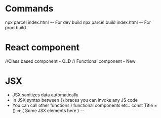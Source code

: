 # Commands
npx parcel index.html -- For dev build
npx parcel build index.html -- For prod build
# React component
 //Class based component - OLD 
 // Functional component - New

# JSX
 - JSX sanitizes data automatically
 - In JSX syntax between {} braces you can invoke any JS code
 - You can call other functions / functional components etc.. 
        const Title = () => ( Some JSX elements here )
        -- <Title /> OR {Title} OR {Title()}
# Parcel features
- Dev Build
- Local server
- HMR = Hot Module Replacement
- File Watching Algorithim
- Caching - Faster builds
- Image optimization
- Minification
- Bundling
- Compressing
- Differential bundling to support older browsers
- Diagnostics
- Error Handling
- For more info visit parcel.org


# Export and Imports
    - There are 2 types of export and import
    - default export -- eg. export default ComponentName / const
    - default import -- eg. import CompoenentName from 'path'
    - named export -- eg. export const SOME_URL = ''; // You can export multiple exports from one file
    -- named import -- eg. import { ComponentName } from 'path'
    --- Can I use both default and named export ?? Find out..

# React Hooks

    - When ever state variable updates react will re-render component
    useState - React will keep watch on useState variable 

# React useEffect
 - 1) useEffect with empty array will be executed initially when component mounted
 - 2) useEffect with state variable in array will be executed when ever state variable updates
 - 3) useEffect with no array will be executed on every render

# Routers
- https://reactrouter.com/en/main/routers/create-browser-router 
- Use <Outer /> component so that it can replace the relevant children component.
- We have to configure children which takes array of configs. - So this will help to replace only relevant element component and intact the header and footer components. -- You can see App.js

# EP-07: Finding Path
 - useErrorRoute for error page navigation
  - use children page configuration for navigating different pages
  - use <Outlet /> from react router for conditional component applying. For example /about routing <About /> should be used, and for /contact routing <Contact /> should be placed.
  - use <RouterProvider router={appRouter} /> for root.render where appRouter is router configurtion.
  - use createBrowserRouter from react router for route configurations.
        -- Prepare the object with path and element atributes.. and provide childrenElements with array of children configs.
  - use useRouteError from react router to identify error status and other error info.. err object you receive.      
  --- review code so far and identify each line of it...


# EP-08 classi
    - React class component lifecycle
        -- First the construction executed
        -- Then the render() method executed.. and if it finds any other children components inside render method then 
        that component's constructor and render methods will be executed in sequence.
        -- componentDidMount() -- another lifecycle method -- which will be executed after construction and  render.
        -- In case if componentDidMount() is in both parent and child components.. child's componentDidMount() will be executed first after that parent's
        -- Generally API calls inside class based component inside componentDidMount()
        -- With functional component we can use useEffect() to load API only once
        -- In react we want to load the page as --> then make API calls --> then fill the details 
                - so that we will not wait for the API calls to return .. rather will fill once API returns..
        -- In other way to explain.. we need react to render component first then make API call and then fill the details
            - To avoid waiting for API call return

    ### Component Lifecycle Diagram: https://projects.wojtekmaj.pl/react-lifecycle-methods-diagram/
    - React will be execute components in the following order with 2 phases "Render" and "Commit" 
        - constructor invoked 
        - render invoked
        - After this React will update DOM -- Executing constructor and render is "Render" phase
        - Then componentDidMount() / componentDidUpdate()  will be executed 

  -- So why React will complete constructor and render first of the all components and go to commit phase execution.
   -- because dom manipulation is costly, it will complete that and further move to update the respective components with data.

   -- Lifecycle of component will go like this:
        1) Component Mount
        2) Component Update
        3) Component unmount
    Component Mount phase -- as mentioned earlier, first it will execute 
    - constructor, then render - with DOM rendered and then componentDidMount() - componentDidMount will set the values in state variable..
    Component Update phase - 
    - component's render will be executed and further DOM will be updated
    - Further it componentDidUpdate will be executed..
    Component Unmounting:
        - this will be executed in case we navigate to other links, DOM will be updated with other component's html
    -- Generally why do we need to execute unmounting.. 
        for example: In a component setInterval(() => {console.log('timer log')}, 1000); 
        On a component this will be executed and even if we move on to other links.. this will continue to execute which will impact performance. We need this to be executed on a specific component and cleaned up while offloading that component. So in that case we can execute clearInterval on the componentWillUnmount() lifecycle method.
    -- Execute the app and observe logs on About page load and increment button click..
     -- Page is like this.. <About /> which contains <UserClass /> component as child..
      -- Parent constructor
      -- Parent render
      -- Child constructor
      -- Child render
      -- Child componentDidMount
      -- Parent componentDidMount
    -- Now if we have a counter increment button in both parent and child..
        -- When clicked on parent increment counter button
            -- both 'Parent render' and 'Child render' will be executed.
            -- in case child 'Increment counter' clicked
                --- only 'child render' will be executed.
    -- With componentDidMount -- we need to write conditions manually to check is state changed for given state variables
    - and useEffect(()=>{},[stateVar]) this will take care of stateVar watch and render every time this stateVar updates..
    -- And componentWillUnmount() is replaced with useEffect(()=>{
        //Code to invoke API
        return () => {
            // this will be executed while component unmount
        };
    }, []);

# EP -09 - custom hooks, chunking/ dynamic bundling/code splitting to make your app into smaller chunks.

- custom hooks helps sharing info across components
- We can have customHook invoked from any component, it is like a utility function - will help to avoid code duplication
- Dynamic Bundling - will help in bundling the code using lazy and import utils..
example instead of loading Component if we do lazy loading as below:
const Grocery = lazy(() => import('SomeComponent'));
-- So this will take care of moving the component code into it's file, instead of having in one single file.
-- While doing this lazy loading what happens is as React is quicker in rendering it is expected to have the relevant js file available, but since it is loading by that time it will throw error. So we need to use <Suspense> component wrapped in our component to tell React to wait for loading..

# EP-10 tailwind css applying
 - This is better as it brings pre build css for all the needs.
 - tailwind css is light weight because it will bring the css on to page when we use them only..

# EP-11
 # Higher order components: It is to enhance one component.
    - These are components which apply some decoration on top of a component.
    - It will take a component as input and return a component by applying some decoration on top of it.
    - underlying it is just a JS function
    - display all items list using "accordian" component -- Based on data which I am seeing I will keep this task on TO-DO
    
    -- Now on accordian open only one and close others - when open clicked others should be closed.
     -- So for this use React's lifting state up feature.. you need to use controlled component
    -- Props drilling:
        - 
    -- React context: This is similar to global state where you can use data across all components.
    - For example: loggedInUser we want to show in multiple places, we can leverage context
    - e.g: const UserContext = createContext({loggedInUser: 'Default'});
    - e.g: to fetch user context in any component:
        - const {loggedInUser} = useContext(UserContext);
    - e.g: fetch loggedInUser in class based component:
    - <UserContext.Consumer> {(data) => console.log(data)}</UserContext.Consumer>
    - So in short with class based components context can be fetched with a component called <b>Consumer</b>
    - And accessing within functional component is using useContext hook.
    - And to update with a different value for the context we ned to wrap around <UserContext.Provider> where ever the changed value needs to be updated.    
    - e.g: <UserContext.Provider value={{loggedInUser: 'SomeOtherValue'}}> 
                //Components tags where this updated value needs to be reflected.
           </UserContext.Provider>
     
   # TO-DO parts:
    - Review 33 - 1.33 minutes video for accordian style menu display.. but based on  initial analysis data is changing heavily on the API side.. will re-review again and for now keeping in backlog.
    - Should follow this and do the challenges : https://react.dev/learn/sharing-state-between-components

    -- ON EP-11 - review last 30 mins again it is on useContext, createContext for sharing data across components.
